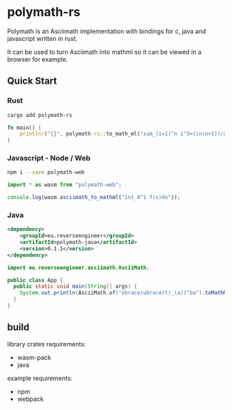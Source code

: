 # polymath-rs

Polymath is an Asciimath implementation with bindings for c, java and javascript written in rust.

It can be used to turn Asciimath into mathml so it can be viewed in a browser for example.

## Quick Start

### Rust

```bash
cargo add polymath-rs
```

```rust
fn main() {
    println!("{}", polymath-rs::to_math_ml("sum_(i=1)^n i^3=((n(n+1))/2)^2"));
}
```

### Javascript - Node / Web

```bash
npm i --save polymath-web
```

```javascript
import * as wasm from "polymath-web";

console.log(wasm.asciimath_to_mathml("int_0^1 f(x)dx"));
```

### Java

```xml
<dependency>
    <groupId>eu.reverseengineer</groupId>
    <artifactId>polymath-java</artifactId>
    <version>0.1.1</version>
</dependency>
```

```java
import eu.reverseengineer.asciimath.AsciiMath;

public class App {
  public static void main(String[] args) {
    System.out.println(AsciiMath.of("obrace(ubrace(t)_(a))^ba").toMathMl());
  }
}
```

## build

library crates requirements:

- wasm-pack
- java

example requirements:

- npm
- webpack
